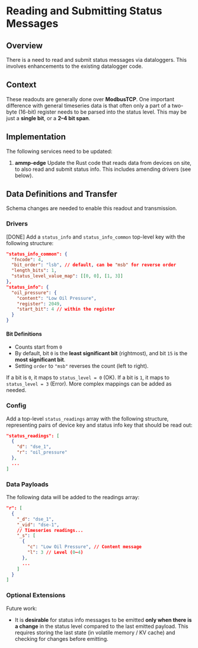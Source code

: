 # Reading and Submitting Status Messages

## Overview

There is a need to read and submit status messages via dataloggers. This involves enhancements to the existing datalogger code.

## Context

These readouts are generally done over **ModbusTCP**.
One important difference with general timeseries data is that often only a part of a two-byte (16-bit) register needs to be parsed into the status level.
This may be just a **single bit**, or a **2–4 bit span**.


## Implementation

The following services need to be updated:

1. **ammp-edge**
   Update the Rust code that reads data from devices on site, to also read and submit status info.
   This includes amending drivers (see below).

## Data Definitions and Transfer

Schema changes are needed to enable this readout and transmission.

### Drivers

[DONE] Add a `status_info` and `status_info_common` top-level key with the following structure:

```json
"status_info_common": {
  "fncode": 4,
  "bit_order": "lsb", // default, can be "msb" for reverse order
  "length_bits": 1,
  "status_level_value_map": [[0, 0], [1, 3]]
},
"status_info": {
  "oil_pressure": {
    "content": "Low Oil Pressure",
    "register": 2049,
    "start_bit": 4 // within the register
  }
}
```

#### Bit Definitions

* Counts start from `0`
* By default, bit `0` is the **least significant bit** (rightmost), and bit `15` is the **most significant bit**.
* Setting `order` to `"msb"` reverses the count (left to right).

If a bit is `0`, it maps to `status_level = 0` (OK).
If a bit is `1`, it maps to `status_level = 3` (Error).
More complex mappings can be added as needed.


### Config

Add a top-level `status_readings` array with the following structure, representing pairs of device key and status info key that should be read out:

```json
"status_readings": [
  {
    "d": "dse_1",
    "r": "oil_pressure"
  },
  ...
]
```

### Data Payloads

The following data will be added to the readings array:

```json
"r": [
  {
    "_d": "dse_1",
    "_vid": "dse-1",
    // Timeseries readings...
    "_s": [
      {
        "c": "Low Oil Pressure", // Content message
        "l": 3 // Level (0–4)
      },
      ...
    ]
  }
]
```

### Optional Extensions

Future work:
* It is **desirable** for status info messages to be emitted **only when there is a change** in the status level compared to the last emitted payload. This requires storing the last state (in volatile memory / KV cache) and checking for changes before emitting.

